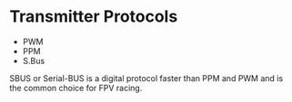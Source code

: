 # Transmitter Protocols

- PWM
- PPM
- S.Bus

SBUS or Serial-BUS is a digital protocol faster than PPM and PWM and is the common choice for FPV racing.